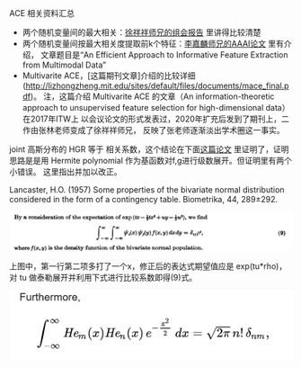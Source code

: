 ACE 相关资料汇总

* 两个随机变量间的最大相关：[徐祥祥师兄的组会报告](./Seminar_ace.pdf) 里讲得比较清楚
* 两个随机变量间按最大相关度提取前k个特征：[李嘉麟师兄的AAAI论文](https://arxiv.org/pdf/1811.08979.pdf) 里有介绍，
文章题目是“An Efficient Approach to Informative Feature Extraction from Multimodal Data”
* Multivarite ACE，[这篇期刊文章]介绍的比较详细(http://lizhongzheng.mit.edu/sites/default/files/documents/mace_final.pdf)。
注，这篇介绍 Multivarite ACE 的文章（An information-theoretic approach to unsupervised feature selection for high-dimensional data）在2017年ITW上
以会议论文的形式发表过，2020年扩充后发到了期刊上，二作由张林老师变成了徐祥祥师兄，
反映了张老师逐渐淡出学术圈这一事实。

joint 高斯分布的 HGR 等于 相关系数，这个结论在下面[这篇论文](./2333274.pdf) 里证明了，证明思路是是用 Hermite polynomial 作为基函数对f,g进行级数展开。但证明里有两个小错误。
这里指出并加以改正。

Lancaster, H.O. (1957) Some properties of the bivariate normal distribution considered in the form of a contingency table. Biometrika, 44, 289±292.

![](./WechatIMG346.png)


上图中，第一行第二项多打了一个x，修正后的表达式期望值应是 exp(tu*rho)，对 tu 做泰勒展开并利用下式进行比较系数即得(9)式。

![](./Feishu20230209-210858.jpeg)